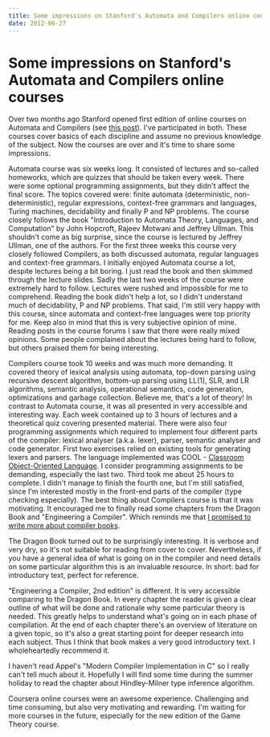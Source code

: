 ```yaml
---
title: Some impressions on Stanford's Automata and Compilers online courses
date: 2012-06-27
---
```


Some impressions on Stanford's Automata and Compilers online courses
====================================================================

Over two months ago Stanford opened first edition of online courses on Automata
and Compilers (see [this
post](2012-04-20-stanford-opens-new-online-courses-about-compilers-and-automata/)).
I've participated in both. These courses cover basics of each discipline and
assume no previous knowledge of the subject. Now the courses are over and it's
time to share some impressions.

Automata course was six weeks long. It consisted of lectures and so-called
homeworks, which are quizzes that should be taken every week. There were some
optional programming assignments, but they didn't affect the final score. The
topics covered were: finite automata (deterministic, non-deterministic), regular
expressions, context-free grammars and languages, Turing machines, decidability
and finally P and NP problems. The course closely follows the book "Introduction
to Automata Theory, Languages, and Computation" by John Hopcroft, Rajeev Motwani
and Jeffrey Ullman. This shouldn't come as big surprise, since the course is
lectured by Jeffrey Ullman, one of the authors. For the first three weeks this
course very closely followed Compilers, as both discussed automata, regular
languages and context-free grammars. I initially enjoyed Automata course a lot,
despite lectures being a bit boring. I just read the book and then skimmed
through the lecture slides. Sadly the last two weeks of the course were
extremely hard to follow. Lectures were rushed and impossible for me to
comprehend. Reading the book didn't help a lot, so I didn't understand much of
decidability, P and NP problems. That said, I'm still very happy with this
course, since automata and context-free languages were top priority for me. Keep
also in mind that this is very subjective opinion of mine. Reading posts in the
course forums I saw that there were really mixed opinions. Some people
complained about the lectures being hard to follow, but others praised them for
being interesting.

Compilers course took 10 weeks and was much more demanding. It covered theory of
lexical analysis using automata, top-down parsing using recursive descent
algorithm, bottom-up parsing using LL(1), SLR, and LR algorithms, semantic
analysis, operational semantics, code generation, optimizations and garbage
collection. Believe me, that's a lot of theory! In contrast to Automata course,
it was all presented in very accessible and interesting way. Each week contained
up to 3 hours of lectures and a theoretical quiz covering presented
material. There were also four programming assignments which required to
implement four different parts of the compiler: lexical analyser (a.k.a. lexer),
parser, semantic analyser and code generator. First two exercises relied on
existing tools for generating lexers and parsers. The language implemented was
COOL - [Classroom Object-Oriented
Language](http://en.wikipedia.org/wiki/Cool_%28programming_language%29). I
consider programming assignments to be demanding, especially the last two. Third
took me about 25 hours to complete. I didn't manage to finish the fourth one,
but I'm still satisfied, since I'm interested mostly in the front-end parts of
the compiler (type checking especially). The best thing about Compilers course
is that it was motivating. It encouraged me to finally read some chapters from
the Dragon Book and "Engineering a Compiler". Which reminds me that [I promised
to write more about compiler books](2012-04-25-some-books-about-compilers/).

The Dragon Book turned out to be surprisingly interesting. It is verbose and
very dry, so it's not suitable for reading from cover to cover. Nevertheless, if
you have a general idea of what is going on in the compiler and need details on
some particular algorithm this is an invaluable resource. In short: bad for
introductory text, perfect for reference.

"Engineering a Compiler, 2nd edition" is different. It is very accessible
comparing to the Dragon Book. In every chapter the reader is given a clear
outline of what will be done and rationale why some particular theory is
needed. This greatly helps to understand what's going on in each phase of
compilation. At the end of each chapter there's an overview of literature on a
given topic, so it's also a great starting point for deeper research into each
subject. Thus I think that book makes a very good introductory text. I
wholeheartedly recommend it.

I haven't read Appel's "Modern Compiler Implementation in C" so I really can't
tell much about it. Hopefully I will find some time during the summer holiday to
read the chapter about Hindley-Milner type inference algorithm.

Coursera online courses were an awesome experience. Challenging and time
consuming, but also very motivating and rewarding. I'm waiting for more courses
in the future, especially for the new edition of the Game Theory course.

